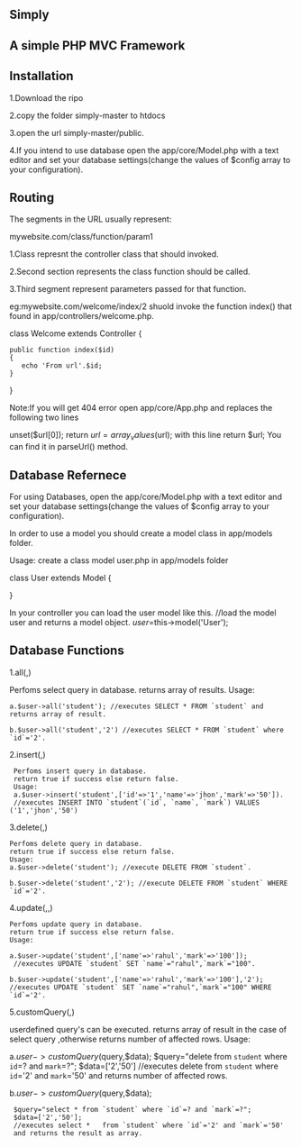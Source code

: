 Simply
-------------------------------------
A simple PHP MVC Framework
-------------------------------------
Installation
----------
1.Download the ripo

2.copy the folder simply-master to htdocs

3.open the url simply-master/public.

4.If you intend to use database open the app/core/Model.php with a text editor and set your database settings(change the  values of $config array to  your configuration). 

Routing
----------
The segments in the URL usually represent:

mywebsite.com/class/function/param1

1.Class represnt the controller class that should invoked.

2.Second section represents the class function should be called.

3.Third segment represent parameters passed for that function.

eg:mywebsite.com/welcome/index/2 shuold invoke the function index() that found in 
   app/controllers/welcome.php.


   class Welcome extends Controller
   {

    public function index($id)
    {
       echo 'From url'.$id;
    }

   }
   
Note:If you will get 404 error open app/core/App.php and replaces the following two lines
 
 unset($url[0]);
 return $url=array_values($url); 
  with this line return $url;
 You can find it in parseUrl() method.

Database Refernece
-------------------------
 For using Databases, open the app/core/Model.php with a text editor and set your database settings(change the  values of $config array to  your configuration).

 In order to use a model you should create a model class in app/models folder.

Usage:
  create a class model user.php in app/models folder

 class User extends Model
 {

 }

 In your controller you can load the user model like this.
 //load the model user and returns a model object.
 $user=$this->model('User');

 Database Functions 
 --------------------
 1.all(<tablename string>,<id string>)

   Perfoms select query in database.
   returns array of results.
   Usage:

    a.$user->all('student'); //executes SELECT * FROM `student` and returns array of result.

    b.$user->all('student','2') //executes SELECT * FROM `student` where `id`='2'.
 2.insert(<tablename string>,<columnname-values array>)

 	 Perfoms insert query in database.
 	 return true if success else return false.
 	 Usage:
 	 a.$user->insert('student',['id'=>'1','name'=>'jhon','mark'=>'50']).  
 	 //executes INSERT INTO `student`(`id`, `name`, `mark`) VALUES ('1','jhon','50')

3.delete(<tablename string>,<id string>)

	Perfoms delete query in database.
 	return true if success else return false.
 	Usage:
 	a.$user->delete('student'); //execute DELETE FROM `student`.

 	b.$user->delete('student','2'); //execute DELETE FROM `student` WHERE `id`='2'.

4.update(<tablename string>,<array of columnname-values array>,<id string>)

	Perfoms update query in database.
 	return true if success else return false.
    Usage:

    a.$user->update('student',['name'=>'rahul','mark'=>'100']);
     //executes UPDATE `student` SET `name`="rahul",`mark`="100".

    b.$user->update('student',['name'=>'rahul','mark'=>'100'],'2');
    //executes UPDATE `student` SET `name`="rahul",`mark`="100" WHERE `id`='2'.

5.customQuery(<query string>,<parameters array>)

   userdefined query's can be executed.
   returns array of result in the case of select query ,otherwise returns number of
   affected rows.
   Usage:

   a.$user->customQuery($query,$data); 
   $query="delete  from `student` where `id`=? and `mark`=?";
   $data=['2','50']
   //executes delete  from `student` where `id`='2' and `mark`='50' and returns number of affected rows.

   b.$user->customQuery($query,$data);

     $query="select * from `student` where `id`=? and `mark`=?";
     $data=['2','50'];
     //executes select *   from `student` where `id`='2' and `mark`='50'
     and returns the result as array.